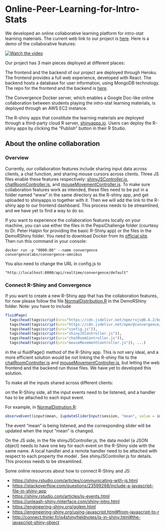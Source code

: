 # Online-Peer-Learning-for-Intro-Stats
We developed an online collaborative learning platform for intro-stat learning materials. The current web link to our project is [here](https://teami-staging.herokuapp.com/). Here is a demo of the collaborative features:

[![Watch the video](https://img.youtube.com/vi/nA0G0yPhDTk/maxresdefault.jpg)](https://youtu.be/nA0G0yPhDTk)

Our project has 3 main pieces deployed at different places:

The frontend and the backend of our project are deployed through Heroku. The frontend provides a full web experience, developed with React. The backend hosts a database for user information, using MongoDB technology. The repo for the frontend and the backend is [here](https://github.com/qiaosenlin/staging-demo-i). 

The Convergence Docker server, which enables a Google Doc-like online collaboration between students playing the intro-stat learning materials, is deployed through an AWS EC2 instance.

The R-shiny apps that constitute the learning materials are deployed through a third-party cloud R server, [shinyapps.io](https://www.shinyapps.io/). Users can deploy the R-shiny apps by clicking the “Publish” button in their R Studio.

## About the online collaboration
### Overview
Currently, our collaboration features include sharing input data across clients, a chat function, and sharing mouse cursors across clients. Three JS files enable these features respectively: [shinyJSController.js](/DemoRShiny/www/shinyJSController.js), [chatRoomController.js](/DemoRShiny/www/chatRoomController.js), and [mouseMovementController.js](/DemoRShiny/www/mouseMovementController.js). To make sure collaboration features work as intended, these files need to be put in a folder named “www” in the same directory as the R-shiny app, and get uploaded to shinyapps.io together with it. Then we will add the link to the R-shiny app to our frontend dashboard. This process needs to be streamlined, and we have yet to find a way to do so.

If you want to experience the collaboration features locally on your machine, you can use either the files in the PepsiChallenge folder (courtesy to Dr. Peter Halpin for providing the basic R-Shiny app) or the files in the DemoRShiny folder. You need to download Docker from its [official site](https://www.docker.com/get-started). Then run this command in your console:
````
docker run -p "8000:80" --name convergence convergencelabs/convergence-omnibus
````
You also need to change the URL in config.js to 
````
"http://localhost:8000/api/realtime/convergence/default"
````

### Connect R-Shiny and Convergence
If you want to create a new R-Shiny app that has the collaboration features, for now please follow the file [NormalDistribution.R](/DemoRShiny/NormalDistribution.R) in the DemoRShiny folder. Note:
you have to include
````r
fluidPage(
  tags$head(tags$script(src="https://cdn.jsdelivr.net/npm/rxjs@6.6.2/bundles/rxjs.umd.min.js")),
  tags$head(tags$script(src="https://cdn.jsdelivr.net/npm/@convergence/convergence/convergence.global.min.js")),
  tags$head(tags$script(src="config.js")),
  tags$head(tags$script(src="shinyJSController.js")),
  tags$head(tags$script(src="chatRoomController.js")),
  tags$head(tags$script(src="mouseMovementController.js")), ...)
````
in the ui fluidPage() method of the R-Shiny app. This is not very ideal, and a more efficient solution would be not linking the R-shiny file to the [chatRoomController.js](/DemoRShiny/www/chatRoomController.js) and [mouseMovementController.js](/DemoRShiny/www/mouseMovementController.js), but letting the web frontend and the backend run those files. We have yet to developed this solution.

To make all the inputs shared across different clients: 

on the R-Shiny side, all the input events need to be listened, and a handler has to be attached to each input event. 

For example, in [NormalDistrution.R](/DemoRShiny/NormalDistribution.R): 
````r
observeEvent(input$mean, {updateSliderInput(session, "mean", value = input$mean)})
````
The event “mean” is being listened, and the corresponding slider will be updated when the input “mean” is changed. 

On the JS side, in the file shinyJSController.js, the data model (a JSON object) needs to have one key for each event on the R-Shiny side with the same name. A local handler and a remote handler need to be attached with respect to each property the model . See shinyJSController.js for details. This process needs to be streamlined. 

Some online resources about how to connect R-Shiny and JS:
- https://shiny.rstudio.com/articles/communicating-with-js.html
- https://stackoverflow.com/questions/23599268/include-a-javascript-file-in-shiny-app
- https://shiny.rstudio.com/articles/js-events.html
- https://unleash-shiny.rinterface.com/shiny-intro.html
- https://engineering-shiny.org/golem.html
- https://engineering-shiny.org/using-javascript.html#from-javascript-to-r
- http://connect.thinkr.fr/js4shinyfieldnotes/js-in-shiny.html#the-javascript-shiny-object
